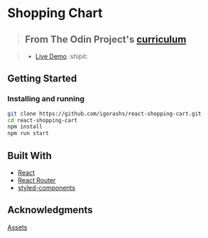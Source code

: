 # Shopping Chart

> ## From The Odin Project's [curriculum](https://www.theodinproject.com/lessons/shopping-chart)

> - [Live Demo](https://igorashs.github.io/react-shopping-cart/) :shipit:

## Getting Started

### Installing and running

```bash
git clone https://github.com/igorashs/react-shopping-cart.git
cd react-shopping-cart
npm install
npm run start
```

## Built With

- [React](https://reactjs.org/)
- [React Router](https://reactrouter.com/web/guides/quick-start)
- [styled-components](https://styled-components.com/)

## Acknowledgments

[Assets](https://raventale.itch.io/daily-doodles-pixelart-asset-pack)

